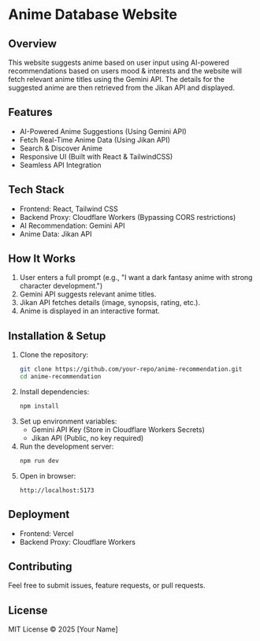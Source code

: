 # Anime Database Website

## Overview
This website suggests anime based on user input using AI-powered recommendations based on users mood & interests and the website will fetch relevant anime titles using the Gemini API. The details for the suggested anime are then retrieved from the Jikan API and displayed.

## Features
- AI-Powered Anime Suggestions (Using Gemini API)
- Fetch Real-Time Anime Data (Using Jikan API)
- Search & Discover Anime
- Responsive UI (Built with React & TailwindCSS)
- Seamless API Integration

## Tech Stack
- Frontend: React, Tailwind CSS
- Backend Proxy: Cloudflare Workers (Bypassing CORS restrictions)
- AI Recommendation: Gemini API
- Anime Data: Jikan API

## How It Works
1. User enters a full prompt (e.g., "I want a dark fantasy anime with strong character development.")
2. Gemini API suggests relevant anime titles.
3. Jikan API fetches details (image, synopsis, rating, etc.).
4. Anime is displayed in an interactive format.

## Installation & Setup
1. Clone the repository:
   ```sh
   git clone https://github.com/your-repo/anime-recommendation.git
   cd anime-recommendation
   ```
2. Install dependencies:
   ```sh
   npm install
   ```
3. Set up environment variables:
   - Gemini API Key (Store in Cloudflare Workers Secrets)
   - Jikan API (Public, no key required)
4. Run the development server:
   ```sh
   npm run dev
   ```
5. Open in browser:
   ```
   http://localhost:5173
   ```

## Deployment
- Frontend: Vercel
- Backend Proxy: Cloudflare Workers

## Contributing
Feel free to submit issues, feature requests, or pull requests.

## License
MIT License © 2025 [Your Name]


